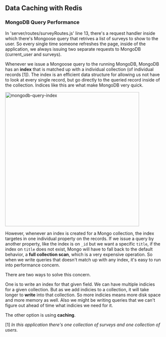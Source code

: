 ## Data Caching with Redis

### MongoDB Query Performance

In 'server/routes/surveyRoutes.js' line 13, there's a request handler inside which there's Mongoose query that retrives a list of surveys to show to the user. So every single time someone refreshes the page, inside of the application, we always issuing two separate requests to MongoDB (current_user and surveys). 

Whenever we issue a Mongoose query to the running MongoDB, MongoDB has an **index** that is matched up with a individual collection (of individual records [1]). The index is an efficient data structure for allowing us not have to look at every single record, but go directly to the queried record inside of the collection. Indices like this are what make MongoDB very quick.

<img width="432" alt="mongodb-query-index" src="https://user-images.githubusercontent.com/20265633/38348928-b4be8a5e-3872-11e8-8dc9-ca024f9cf44c.PNG">

However, whenever an index is created for a Mongo collection, the index targetes in one individual property on the records. If we issue a query by another property, like the index is on `_id` but we want a specific `title`, if the index on `title` does not exist, Mongo will have to fall back to the default behavior, a **full collection scan**, which is a very expensive operation. So when we write queries that doesn't match up with any index, it's easy to run into performance concern.

There are two ways to solve this concern. 

One is to write an index for that given field. We can have multiple indicies for a given collection. But as we add indicies to a collection, it will take longer to **write** into that collection. So more indicies means more disk space and more memory as well. Also we might be writing queries that we can't figure out ahead of time what indicies we need for it.

The other option is using **caching**.

[1] _In this application there's one collection of surveys and one collection of users._